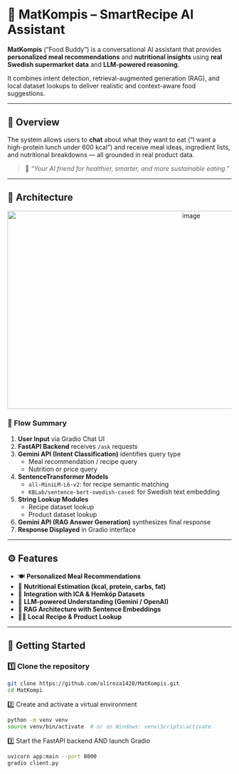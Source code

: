 # 🥗 MatKompis – SmartRecipe AI Assistant

**MatKompis** (“Food Buddy”) is a conversational AI assistant that provides **personalized meal recommendations** and **nutritional insights** using **real Swedish supermarket data** and **LLM-powered reasoning**.

It combines intent detection, retrieval-augmented generation (RAG), and local dataset lookups to deliver realistic and context-aware food suggestions.

---

## 🧭 Overview

The system allows users to **chat** about what they want to eat (“I want a high-protein lunch under 600 kcal”) and receive meal ideas, ingredient lists, and nutritional breakdowns — all grounded in real product data.

> 💬 *“Your AI friend for healthier, smarter, and more sustainable eating.”*

---

## 🧩 Architecture

<p align="center">
  <img width="811" height="445" alt="image" src="https://github.com/user-attachments/assets/356e599a-a5eb-438c-9910-a131a0fc7553" />
</p>

### 🔹 Flow Summary

1. **User Input** via Gradio Chat UI  
2. **FastAPI Backend** receives `/ask` requests  
3. **Gemini API (Intent Classification)** identifies query type  
   - Meal recommendation / recipe query  
   - Nutrition or price query  
4. **SentenceTransformer Models**
   - `all-MiniLM-L6-v2`: for recipe semantic matching  
   - `KBLab/sentence-bert-swedish-cased`: for Swedish text embedding  
5. **String Lookup Modules**
   - Recipe dataset lookup  
   - Product dataset lookup  
6. **Gemini API (RAG Answer Generation)** synthesizes final response  
7. **Response Displayed** in Gradio interface

---

## ⚙️ Features

- 🍽️ **Personalized Meal Recommendations**  
- 🧮 **Nutritional Estimation (kcal, protein, carbs, fat)**  
- 🛒 **Integration with ICA & Hemköp Datasets**  
- 🧠 **LLM-powered Understanding (Gemini / OpenAI)**  
- 🧾 **RAG Architecture with Sentence Embeddings**  
- 🧑‍🍳 **Local Recipe & Product Lookup**  

---

## 🚀 Getting Started

### 1️⃣ Clone the repository
```bash
git clone https://github.com/alireza1420/MatKompis.git
cd MatKompi
```
2️⃣ Create and activate a virtual environment
```bash
python -m venv venv
source venv/bin/activate  # or on Windows: venv\Scripts\activate
```
3️⃣ Start the FastAPI backend AND launch Gradio
```bash
uvicorn app:main --port 8000
gradio client.py

```
